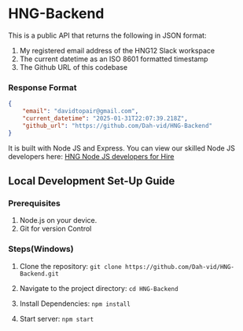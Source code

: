 # HNG-Backend

This is a public API that returns the following in JSON format:
1. My registered email address of the HNG12 Slack workspace
2. The current datetime as an ISO 8601 formatted timestamp
3. The Github URL of this codebase

### Response Format
```json
{
    "email": "davidtopair@gmail.com",
    "current_datetime": "2025-01-31T22:07:39.218Z",
    "github_url": "https://github.com/Dah-vid/HNG-Backend"
}
```
It is built with Node JS and Express. You can view our skilled Node JS developers here: [HNG Node JS developers for Hire](https://hng.tech/hire/nodejs-developers) 
## Local Development Set-Up Guide

### Prerequisites
1. Node.js on your device.
2. Git for version Control

### Steps(Windows)
1. Clone the repository:
   `git clone https://github.com/Dah-vid/HNG-Backend.git`

2. Navigate to the project directory:
   `cd HNG-Backend`
3. Install Dependencies:
    `npm install`
4. Start server:
   `npm start`

